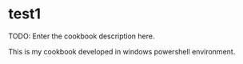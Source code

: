 # test1

TODO: Enter the cookbook description here.

This is my cookbook developed in windows powershell environment.
